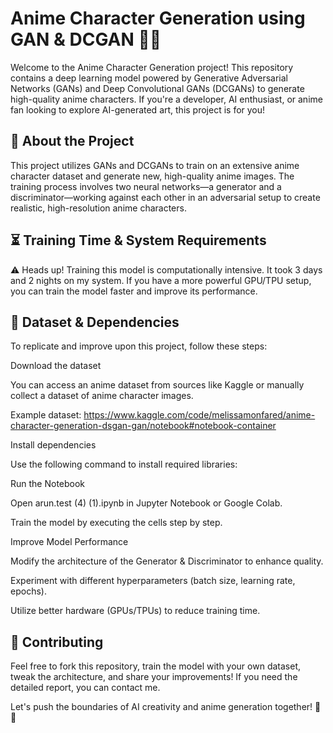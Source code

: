 # Anime Character Generation using GAN & DCGAN 🎨🤖
Welcome to the Anime Character Generation project! This repository contains a deep learning model powered by Generative Adversarial Networks (GANs) and Deep Convolutional GANs (DCGANs) to generate high-quality anime characters. If you're a developer, AI enthusiast, or anime fan looking to explore AI-generated art, this project is for you!

## 🚀 About the Project
This project utilizes GANs and DCGANs to train on an extensive anime character dataset and generate new, high-quality anime images. The training process involves two neural networks—a generator and a discriminator—working against each other in an adversarial setup to create realistic, high-resolution anime characters.

## ⏳ Training Time & System Requirements
⚠️ Heads up! Training this model is computationally intensive. It took 3 days and 2 nights on my system. If you have a more powerful GPU/TPU setup, you can train the model faster and improve its performance.

## 📂 Dataset & Dependencies
To replicate and improve upon this project, follow these steps:

Download the dataset

You can access an anime dataset from sources like Kaggle or manually collect a dataset of anime character images.

Example dataset: https://www.kaggle.com/code/melissamonfared/anime-character-generation-dsgan-gan/notebook#notebook-container

Install dependencies

Use the following command to install required libraries:


Run the Notebook

Open arun.test (4) (1).ipynb in Jupyter Notebook or Google Colab.

Train the model by executing the cells step by step.

Improve Model Performance

Modify the architecture of the Generator & Discriminator to enhance quality.

Experiment with different hyperparameters (batch size, learning rate, epochs).

Utilize better hardware (GPUs/TPUs) to reduce training time.

## 🎯 Contributing
Feel free to fork this repository, train the model with your own dataset, tweak the architecture, and share your improvements! If you need the detailed report, you can contact me.

Let's push the boundaries of AI creativity and anime generation together! 🚀🎨

